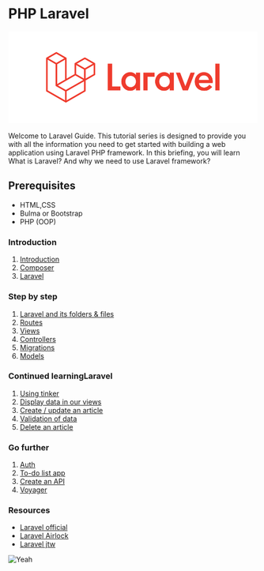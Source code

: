 # PHP Laravel
![Laravel](assets/laravel-6-logo.png)

Welcome to Laravel Guide. This tutorial series is designed to provide you with all the information you need to get started with building a web application using Laravel PHP framework. In this briefing, you will learn What is Laravel? And why we need to use Laravel framework? 

## Prerequisites
- HTML,CSS
- Bulma or Bootstrap
- PHP (OOP)

### Introduction

1. [Introduction](01.Introduction/a.introduction.md)
2. [Composer](01.Introduction/b.composer.md)
3. [Laravel](01.Introduction/c.laravel.md)

### Step by step
1. [Laravel and its folders & files](02.TheBasics/a.hierachy.md)
2. [Routes](02.TheBasics/b.routes.md)
3. [Views](02.TheBasics/c.views.md)
4. [Controllers](02.TheBasics/d.controllers.md)
5. [Migrations](02.TheBasics/e.migrations.md)
6. [Models](02.TheBasics/f.models.md)

### Continued **learningLaravel**
1. [Using tinker](03.Exercice/a.step1.md)
2. [Display data in our views](03.Exercice/b.step2.md)
3. [Create / update an article](03.Exercice/c.step3.md)
4. [Validation of data]()
5. [Delete an article]()

### Go further
1. [Auth]()
2. [To-do list app]()
3. [Create an API](/04.GoFurther/c.API.md)
4. [Voyager]()

### Resources
- [Laravel official](https://laravel.com/)
- [Laravel Airlock](https://github.com/laravel/airlock)
- [Laravel jtw](https://github.com/tymondesigns/jwt-auth)


![Yeah](https://media.giphy.com/media/eoxomXXVL2S0E/giphy.gif)